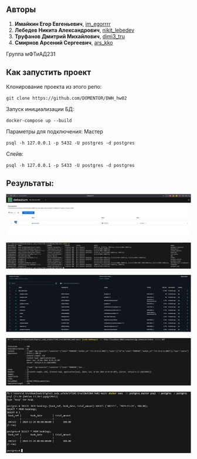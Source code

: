 ## Авторы
1. **Имайкин Егор Евгеньевич**, [im_egorrrr](https://t.me/im_egorrrr)
2. **Лебедев Никита Александрович**, [nikit_lebedev](https://t.me/nikit_lebedev)
3. **Труфанов Дмитрий Михайлович**, [dimi3_tru](https://t.me/dimi3_tru)
4. **Смирнов Арсений Сергеевич**, [ars_kko](https://t.me/ars_kko)

Группа мФТиАД231

## Как запустить проект

Клонирование проекта из этого репо:
```
git clone https://github.com/DOMENTOR/DWH_hw02
```
Запуск инициализации БД:
```
docker-compose up --build
```
Параметры для подключения:
Мастер
```
psql -h 127.0.0.1 -p 5432 -U postgres -d postgres
```
Слейв:
```
psql -h 127.0.0.1 -p 5433 -U postgres -d postgres
```

## Результаты:

![alt text](image.png)

![alt text](image-1.png)

![alt text](image-2.png)

![alt text](image-3.png)

![alt text](image-4.png)